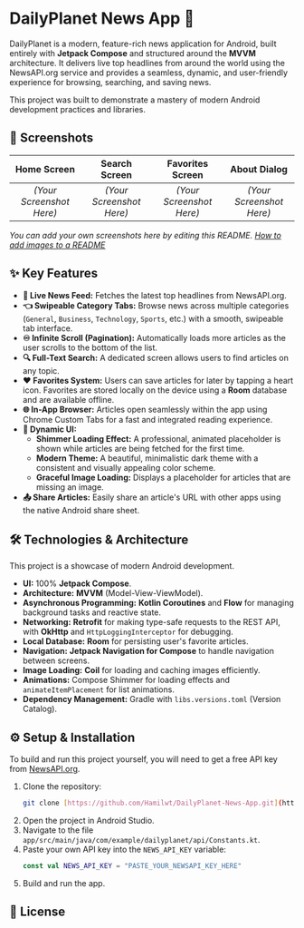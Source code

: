 # DailyPlanet News App 🚀

DailyPlanet is a modern, feature-rich news application for Android, built entirely with **Jetpack Compose** and structured around the **MVVM** architecture. It delivers live top headlines from around the world using the NewsAPI.org service and provides a seamless, dynamic, and user-friendly experience for browsing, searching, and saving news.

This project was built to demonstrate a mastery of modern Android development practices and libraries.

## 📸 Screenshots

| Home Screen | Search Screen | Favorites Screen | About Dialog |
| :---: | :---: | :---: | :---: |
| *(Your Screenshot Here)* | *(Your Screenshot Here)* | *(Your Screenshot Here)* | *(Your Screenshot Here)* |

*You can add your own screenshots here by editing this README. [How to add images to a README](https://docs.github.com/en/get-started/writing-on-github/getting-started-with-writing-and-formatting-on-github/basic-writing-and-formatting-syntax#images)*

## ✨ Key Features

* **📰 Live News Feed:** Fetches the latest top headlines from NewsAPI.org.
* **👈 Swipeable Category Tabs:** Browse news across multiple categories (`General`, `Business`, `Technology`, `Sports`, etc.) with a smooth, swipeable tab interface.
* **♾️ Infinite Scroll (Pagination):** Automatically loads more articles as the user scrolls to the bottom of the list.
* **🔍 Full-Text Search:** A dedicated screen allows users to find articles on any topic.
* **❤️ Favorites System:** Users can save articles for later by tapping a heart icon. Favorites are stored locally on the device using a **Room** database and are available offline.
* **🌐 In-App Browser:** Articles open seamlessly within the app using Chrome Custom Tabs for a fast and integrated reading experience.
* **🎨 Dynamic UI:**
    * **Shimmer Loading Effect:** A professional, animated placeholder is shown while articles are being fetched for the first time.
    * **Modern Theme:** A beautiful, minimalistic dark theme with a consistent and visually appealing color scheme.
    * **Graceful Image Loading:** Displays a placeholder for articles that are missing an image.
* **📤 Share Articles:** Easily share an article's URL with other apps using the native Android share sheet.

## 🛠️ Technologies & Architecture

This project is a showcase of modern Android development.

* **UI:** 100% **Jetpack Compose**.
* **Architecture:** **MVVM** (Model-View-ViewModel).
* **Asynchronous Programming:** **Kotlin Coroutines** and **Flow** for managing background tasks and reactive state.
* **Networking:** **Retrofit** for making type-safe requests to the REST API, with **OkHttp** and `HttpLoggingInterceptor` for debugging.
* **Local Database:** **Room** for persisting user's favorite articles.
* **Navigation:** **Jetpack Navigation for Compose** to handle navigation between screens.
* **Image Loading:** **Coil** for loading and caching images efficiently.
* **Animations:** Compose Shimmer for loading effects and `animateItemPlacement` for list animations.
* **Dependency Management:** Gradle with `libs.versions.toml` (Version Catalog).

## ⚙️ Setup & Installation

To build and run this project yourself, you will need to get a free API key from [NewsAPI.org](https://newsapi.org/).

1.  Clone the repository:
    ```bash
    git clone [https://github.com/Hamilwt/DailyPlanet-News-App.git](https://github.com/Hamilwt/DailyPlanet-News-App.git)
    ```
2.  Open the project in Android Studio.
3.  Navigate to the file `app/src/main/java/com/example/dailyplanet/api/Constants.kt`.
4.  Paste your own API key into the `NEWS_API_KEY` variable:
    ```kotlin
    const val NEWS_API_KEY = "PASTE_YOUR_NEWSAPI_KEY_HERE"
    ```
5.  Build and run the app.

## 📜 License
